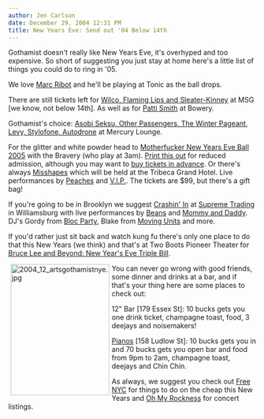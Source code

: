 ```yaml
---
author: Jen Carlson
date: December 29, 2004 12:31 PM
title: New Years Eve: Send out '04 Below 14th
---
```


<p>Gothamist doesn&apos;t really like New Years Eve, it&apos;s overhyped and too expensive. So short of suggesting you just stay at home here&apos;s a little list of things you could do to ring in &apos;05. </p>

<p>We love <a href="https://web.archive.org/web/20120617113326/http://www.tonicnyc.com/index.cfm?&amp;sk=BD6A5FB1%2DD386%2D4373%2D8B78%2D1B2B34901821&amp;&amp;idPage=39&amp;idEvent=4881&amp;dStartDate=12_31_2004">Marc Ribot</a> and he&apos;ll be playing at Tonic as the ball drops.</p>

<p>There are still tickets left for <a href="https://web.archive.org/web/20120617113326/http://www.ticketmaster.com/event/1D00394EF20495A2?brand=&amp;artistid=773505&amp;majorcatid=10001&amp;minorcatid=1">Wilco, Flaming Lips and Sleater-Kinney</a> at MSG [we know, not below 14th]. As well as for <a href="https://web.archive.org/web/20120617113326/http://www.ticketweb.com/user/?region=nyc&amp;query=detail&amp;event=557175">Patti Smith</a> at Bowery.</p>

<p>Gothamist&apos;s choice: <a href="https://web.archive.org/web/20120617113326/http://www.ticketweb.com/user/?region=nyc&amp;query=detail&amp;event=563036">Asobi Seksu, Other Passengers, The Winter Pageant, Levy, Stylofone, Autodrone</a> at Mercury Lounge. </p>

<p>For the glitter and white powder head to <a href="https://web.archive.org/web/20120617113326/http://www.motherfuckernyc.com/index1.html">Motherfucker New Years Eve Ball 2005</a> with the Bravery (who play at 3am). <a href="https://web.archive.org/web/20120617113326/http://www.motherfuckernyc.com/invite.html">Print this out</a> for reduced admission, although you may want to <a href="https://web.archive.org/web/20120617113326/http://www.ticketweb.com/user/?region=nyc&amp;query=search&amp;category=misc&amp;search=motherfucker&amp;searchregion=nyc&amp;beginmonth=12&amp;beginday=12&amp;beginyear=2004&amp;endmonth=12&amp;endday=3&amp;endyear=2005&amp;sortorder=1">buy tickets in advance</a>. Or there&apos;s always <a href="https://web.archive.org/web/20120617113326/http://www.misshapes.com/">Misshapes</a> which will be held at the Tribeca Grand Hotel. Live performances by <a href="https://web.archive.org/web/20120617113326/http://www.peachesrocks.com/">Peaches</a> and <a href="https://web.archive.org/web/20120617113326/http://www.vipupyourass.com/">V.I.P.</a>. The tickets are $99, but there&apos;s a gift bag!  </p>

<p>If you&apos;re going to be in Brooklyn we suggest <a href="https://web.archive.org/web/20120617113326/http://crashinin.com/">Crashin&apos; In</a> at <a href="https://web.archive.org/web/20120617113326/http://www.supremetradingny.com/">Supreme Trading</a> in Williamsburg with live performances by <a href="https://web.archive.org/web/20120617113326/http://www.adoredandexploited/">Beans</a> and <a href="https://web.archive.org/web/20120617113326/http://www.mommyanddaddy.com/">Mommy and Daddy</a>. DJ&apos;s Gordy from <a href="https://web.archive.org/web/20120617113326/http://www.blocparty.com/">Bloc Party</a>, Blake from <a href="https://web.archive.org/web/20120617113326/http://www.movingunits.net/">Moving Units</a> and more. </p>

<p>If you&apos;d rather just sit back and watch kung fu there&apos;s only one place to do that this New Years (we think) and that&apos;s at Two Boots Pioneer Theater for <a href="https://web.archive.org/web/20120617113326/http://www.twoboots.com/pioneer/">Bruce Lee and Beyond: New Year&apos;s Eve Triple Bill</a>. </p>

<p><a href="https://web.archive.org/web/20120617113326/http://www.gothamist.com/images/2004_12_artsgothamistnye.jpg"><img alt="2004_12_artsgothamistnye.jpg" src="https://web.archive.org/web/20120617113326im_/http://www.gothamist.com/images/2004_12_artsgothamistnye-thumb.jpg" width="200" height="266" p="" align="left" hspace="5/"></a>You can never go wrong with good friends, some dinner and drinks at a bar, and if that&apos;s your thing here are some places to check out:</p>

<p>12&quot; Bar [179 Essex St]: 10 bucks gets you one drink ticket, champagne toast, food, 3 deejays and noisemakers! </p>

<p><a href="https://web.archive.org/web/20120617113326/http://www.pianosnyc.com/">Pianos</a> [158 Ludlow St]: 10 bucks gets you in and 70 bucks gets you open bar and food from 9pm to 2am, champagne toast, deejays and Chin Chin.</p>

<p>As always, we suggest you check out <a href="https://web.archive.org/web/20120617113326/http://freenyc.net/">Free NYC</a> for things to do on the cheap this New Years and <a href="https://web.archive.org/web/20120617113326/http://www.ohmyrockness.com/">Oh My Rockness</a> for concert listings. </p>